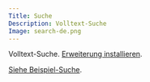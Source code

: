 ```yaml
---
Title: Suche
Description: Volltext-Suche
Image: search-de.png
---
```

Volltext-Suche.
[Erweiterung installieren](https://github.com/datenstrom/yellow-extensions/tree/master/features/search).

[Siehe Beispiel-Suche](/de/search/query:wie%20erstellen/).